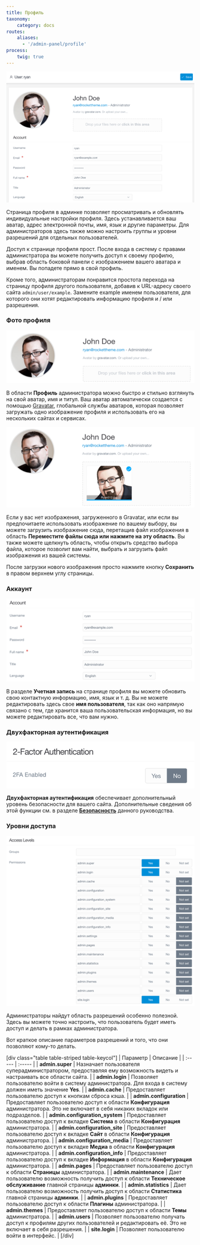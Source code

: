 ```yaml
---
title: Профиль
taxonomy:
    category: docs
routes:
    aliases:
      - '/admin-panel/profile'
process:
    twig: true
---
```


![Профиль админки](grav-profile.png?width=2030&classes=shadow)

Страница профиля в админке позволяет просматривать и обновлять индивидуальные настройки профиля. Здесь устанавливается ваш аватар, адрес электронной почты, имя, язык и другие параметры. Для администраторов здесь также можно настроить группы и уровни разрешений для отдельных пользователей.

Доступ к странице профиля прост. После входа в систему с правами администратора вы можете получить доступ к своему профилю, выбрав область боковой панели с изображением вашего аватара и именем. Вы попадете прямо в свой профиль.

Кроме того, администраторам понравится простота перехода на страницу профиля другого пользователя, добавив к URL-адресу своего сайта `admin/user/example`. Замените example именем пользователя, для которого они хотят редактировать информацию профиля и / или разрешения.

### Фото профиля

![Профиль админки](grav-profile2.png?width=1678&classes=shadow)

В области **Профиль** администратора можно быстро и стильно взглянуть на свой аватар, имя и титул. Ваш аватар автоматически создается с помощью [Gravatar](https://ru.gravatar.com/), глобальной службы аватаров, которая позволяет загружать одно изображение профиля и использовать его на нескольких сайтах и ​​сервисах.

![Профиль админки](grav-profile2b.png?width=1670&classes=shadow)

Если у вас нет изображения, загруженного в Gravatar, или если вы предпочитаете использовать изображение по вашему выбору, вы можете загрузить изображение сюда, перетащив файл изображения в область **Переместите файлы сюда или нажмите на эту область**. Вы также можете щелкнуть область, чтобы открыть средство выбора файла, которое позволит вам найти, выбрать и загрузить файл изображения из вашей системы.

После загрузки нового изображения просто нажмите кнопку **Сохранить** в правом верхнем углу страницы.

### Аккаунт

![Профиль админки](grav-profile3.png?width=1660&classes=shadow)

В разделе **Учетная запись** на странице профиля вы можете обновить свою контактную информацию, имя, язык и т. д. Вы не можете редактировать здесь свое **имя пользователя**, так как оно напрямую связано с тем, где хранится ваша пользовательская информация, но вы можете редактировать все, что вам нужно.

### Двухфакторная аутентификация

![Профиль админки](grav-profile5.png?width=918&classes=shadow)

**Двухфакторная аутентификация** обеспечивает дополнительный уровень безопасности для вашего сайта. Дополнительные сведения об этой функции см. в разделе [**Безопасность**](../../security/2fa) данного руководства.

### Уровни доступа

![Профиль админки](grav-profile4.png?width=1814&classes=shadow)

Администраторы найдут область разрешений особенно полезной. Здесь вы можете точно настроить, что пользователь будет иметь доступ и делать в рамках администратора.

Вот краткое описание параметров разрешений и того, что они позволяют кому-то делать.

[div class="table table-striped table-keycol"]
| Параметр                       | Описание                                                                                                                             |
| :-----                         | :-----                                                                                                                               |
| **admin.super**                | Назначает пользователя суперадминистратором, предоставляя ему возможность видеть и настраивать все области сайта.                    |
| **admin.login**                | Позволяет пользователю войти в систему администратора. Для входа в систему должен иметь значение **Yes**.                            |
| **admin.cache**                | Предоставляет пользователю доступ к кнопкам сброса кэша.                                                                             |
| **admin.configuration**        | Предоставляет пользователю доступ к области **Конфигурация** администратора. Это не включает в себя никаких вкладок или подразделов. |
| **admin.configuration_system** | Предоставляет пользователю доступ к вкладке **Система** в области **Конфигурация** администратора.                                   |
| **admin.configuration_site**   | Предоставляет пользователю доступ к вкладке **Сайт** в области **Конфигурация** администратора.                                      |
| **admin.configuration_media**  | Предоставляет пользователю доступ к вкладке **Медиа** в области **Конфигурация** администратора.                                     |
| **admin.configuration_info**   | Предоставляет пользователю доступ к вкладке **Информация** в области **Конфигурация** администратора.                                |
| **admin.pages**                | Предоставляет пользователю доступ к области **Страницы** администратора.                                                             |
| **admin.maintenance**          | Дает пользователю возможность получить доступ к области **Техническое обслуживание** главной страницы **админки**.                   |
| **admin.statistics**           | Дает пользователю возможность получить доступ к области **Статистика** главной страницы **админки**.                                 |
| **admin.plugins**              | Предоставляет пользователю доступ к области **Плагины** администратора.                                                              |
| **admin.themes**               | Предоставляет пользователю доступ к области **Темы** администратора.                                                                 |
| **admin.users**                | Позволяет пользователю получать доступ к профилям других пользователей и редактировать её. Это не включает в себя разрешения.        |
| **site.login**                 | Позволяет пользователю войти в интерфейс.                                                                                            |
[/div]
